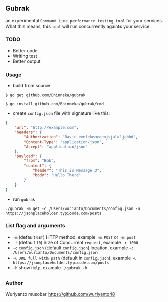 ## Gubrak

an experimental `Command Line performance testing tool` for your services. What this means, this `tool` will run concurrently againts your service.

### TODO
- Better code
- Writing test
- Better output

### Usage

- build from source
```shell
$ go get github.com/Bhinneka/gubrak

$ go install github.com/Bhinneka/gubrak/cmd
```

- create `config.json` file with signature like this:
```json
{
    "url": "http://example.com",
    "headers": {
        "Authorization": "Basic exnfekeoeoeojsjalaljahhd",
        "Content-Type": "application/json",
        "Accept": "application/json"
    },
	"payload": {
		"from": "Bob",
		"content": {
			"header": "This is Message 3",
			"body": "Hello There"
		}
	}
}
```

- run `gubrak`
```shell
./gubrak -m get -c /Users/wurianto/Documents/config.json -u https://jsonplaceholder.typicode.com/posts
```

### List flag and arguments
- `-m` (default `GET`) HTTP method, example `-m POST` or `-m post`
- `-r` (default `10`) Size of Concurrent `request`, example `-r 1000`
- `-c` `config.json` (default `config.json`) location, example `-c /Users/wurianto/Documents/config.json`
- `-u` `URL full with path` (default in `config.json`), example `-u https://jsonplaceholder.typicode.com/posts`
- `-h` show `Help`, example `./gubrak -h`

##

### Author
Wuriyanto musobar https://github.com/wuriyanto48